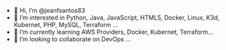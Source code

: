 - 👋 Hi, I’m @jeanfsantos83
- 👀 I’m interested in Python, Java, JavaScript, HTML5, Docker, Linux, K3d, Kubernet, PHP, MySQL, Terraform ...
- 🌱 I’m currently learning AWS Providers, Docker, Kubernet, Terraform...
- 💞️ I’m looking to collaborate on DevOps ...
<!---
jeanfsantos83/jeanfsantos83 is a ✨ special ✨ repository because its `README.md` (this file) appears on your GitHub profile.
You can click the Preview link to take a look at your changes.
--->
